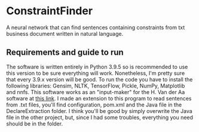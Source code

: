 # ConstraintFinder
A neural network that can find sentences containing constraints from txt business document written in natural language.

## Requirements and guide to run
The software is written entirely in Python 3.9.5 so is recommended to use this version to be sure everything will work. Nonetheless, I'm pretty sure that every 3.9.x version will be good. To run the code you have to install the following libraries: Gensim, NLTK, TensorFlow, Pickle, NumPy, Matplotlib and nnfs.
This software works as an "input-maker" for the H. Van der Aa software at [this link](https://github.com/hanvanderaa/declareextraction). I made an extension to this program to read sentences from .txt files, you'll find configuration, pom.xml and the Java file in the DeclareExtraction folder. I think you'll be good by simply overwrite the Java file in the other project, but, since I had some troubles, everything you need should be in the folder.
